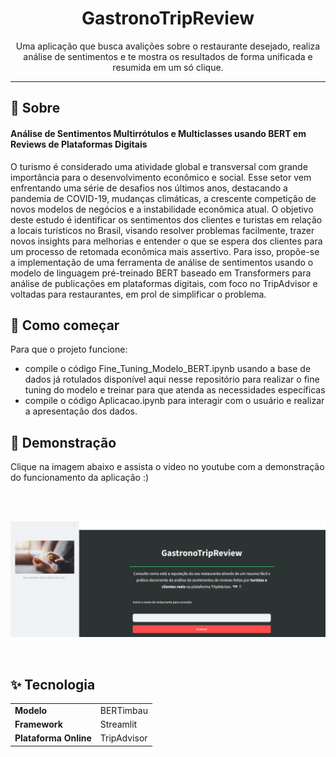 
<h1 align="center">GastronoTripReview</h1>
<p align="center">Uma aplicação que busca avalições sobre o restaurante desejado, realiza análise de sentimentos e te mostra os resultados de forma unificada e resumida em um só clique.</p>

---------------------
## 🧐 Sobre 

#### Análise de Sentimentos Multirrótulos e Multiclasses usando BERT em Reviews de Plataformas Digitais
O turismo é considerado uma atividade global e transversal com grande importância para o desenvolvimento econômico e social. Esse setor vem enfrentando uma série de desafios nos últimos anos, destacando a pandemia de COVID-19, mudanças climáticas, a crescente competição de novos modelos de negócios e a instabilidade econômica atual. O objetivo deste estudo é identificar os sentimentos dos clientes e turistas em relação a locais turísticos no Brasil, visando resolver problemas facilmente, trazer novos insights para melhorias e entender o que se espera dos clientes para um processo de retomada econômica mais assertivo. Para isso, propõe-se a implementação de uma ferramenta de análise de sentimentos usando o modelo de linguagem pré-treinado BERT baseado em Transformers para análise de publicações em plataformas digitais, com foco no TripAdvisor e voltadas para restaurantes, em prol de simplificar o problema.

## 🏁 Como começar 

Para que o projeto funcione:
- compile o código Fine_Tuning_Modelo_BERT.ipynb usando a base de dados já rotulados disponível aqui nesse repositório para realizar o fine tuning do modelo e treinar para que atenda as necessidades específicas
- compile o código Aplicacao.ipynb para interagir com o usuário e realizar a apresentação dos dados.

## 📱 Demonstração

Clique na imagem abaixo e assista o video no youtube com a demonstração do funcionamento da aplicação :)

<br><br>
<div align="center">

[![Assista o video e entenda o funcionamento](capa_aplicacao.png)](https://youtu.be/ly-ZDsGnjPQ)

</div>
<br>

## ✨ Tecnologia
<table>
    <tr>
        <td><b>Modelo</td>
        <td>BERTimbau</td>
    </tr>
    <tr>
        <td><b>Framework</td>
        <td>Streamlit</td>
    </tr>
    <tr>
        <td><b>Plataforma Online</td>
        <td>TripAdvisor</td>
    </tr>
</table> 
<br> 
